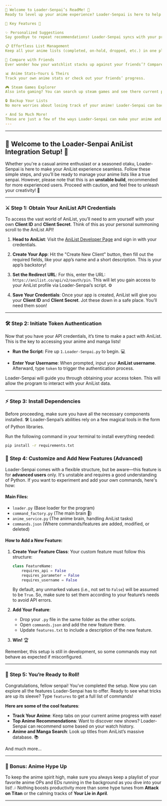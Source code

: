 ```yaml
---
🌟 Welcome to Loader-Senpai’s ReadMe! 🌟
Ready to level up your anime experience? Loader-Senpai is here to help you manage, track, and explore your anime lists with ease. Let’s dive into some of the awesome features!

🚀 Key Features 🚀

✨ Personalized Suggestions
Say goodbye to repeat recommendations! Loader-Senpai syncs with your profile to suggest only fresh anime picks—no more seeing shows you’ve already watched.

📋 Effortless List Management
Keep all your anime lists (completed, on-hold, dropped, etc.) in one place. No need to juggle different apps—everything’s right here!

👥 Compare with Friends
Ever wonder how your watchlist stacks up against your friends’? Compare lists to see what anime you’re missing out on, or find new recommendations to watch together.

📊 Anime Stats—Yours & Theirs
Track your own anime stats or check out your friends’ progress.

🎮 Steam Games Explorer
Also into gaming? You can search up steam games and see there current player count.

🔒 Backup Your Lists
No more worries about losing track of your anime! Loader-Senpai can back up your lists, so you always have a safe copy.

⚡ And So Much More!
These are just a few of the ways Loader-Senpai can make your anime and gaming adventures even better. Dive in and explore all it has to offer!
---
```


---

## 🌸 **Welcome to the Loader-Senpai AniList Integration Setup!** 🌸

Whether you're a casual anime enthusiast or a seasoned otaku, Loader-Senpai is here to make your AniList experience seamless. Follow these simple steps, and you’ll be ready to manage your anime lists like a true senpai. However, please note that this is an **unstable build**, recommended for more experienced users. Proceed with caution, and feel free to unleash your creativity! 🎨

---

### ⚔️ **Step 1: Obtain Your AniList API Credentials**

To access the vast world of AniList, you’ll need to arm yourself with your own **Client ID** and **Client Secret**. Think of this as your personal summoning scroll to the AniList API!

1. **Head to AniList**: Visit the [AniList Developer Page](https://anilist.co/settings/developer) and sign in with your credentials.
   
2. **Create Your App**: Hit the "Create New Client" button, then fill out the required fields, like your app’s name and a short description. This is your app’s backstory!

3. **Set the Redirect URL**: For this, enter the URL: `https://anilist.co/api/v2/oauth/pin`. This will let you gain access to your AniList profile via Loader-Senpai’s script. ⚙️

4. **Save Your Credentials**: Once your app is created, AniList will give you your **Client ID** and **Client Secret**. Jot these down in a safe place. You’ll need them soon!

---

### 🛠️ **Step 2: Initiate Token Authentication**

Now that you have your API credentials, it’s time to make a pact with AniList. This is the key to accessing your anime and manga lists!

- **Run the Script**: Fire up `1.Loader-Senpai.py` to begin. 💻
  
- **Enter Your Username**: When prompted, input your **AniList username**. Afterward, type `token` to trigger the authentication process.

Loader-Senpai will guide you through obtaining your access token. This will allow the program to interact with your AniList data.

---

### ⚡ **Step 3: Install Dependencies**

Before proceeding, make sure you have all the necessary components installed. 🛠️ Loader-Senpai’s abilities rely on a few magical tools in the form of Python libraries.

Run the following command in your terminal to install everything needed:

```bash
pip install -r requirements.txt
```



### 🧠 **Step 4: Customize and Add New Features (Advanced)**

Loader-Senpai comes with a flexible structure, but be aware—this feature is for **advanced users** only. It's unstable and requires a good understanding of Python. If you want to experiment and add your own commands, here's how:

#### **Main Files**:
- `loader.py` (Base loader for the program)
- `command_factory.py` (The main brain 🧠)
- `anime_service.py` (The anime brain, handling AniList tasks)
- `commands.json` (Where commands/features are added, modified, or deleted)

#### **How to Add a New Feature**:
1. **Create Your Feature Class**: Your custom feature must follow this structure:
   ```python
   class FeatureName:
       requires_api = False
       requires_parameter = False
       requires_username = False
   ```
   By default, any unmarked values (i.e., not set to `False`) will be assumed to be `True`. So, make sure to set them according to your feature’s needs to avoid API errors. 

2. **Add Your Feature**:
   - Drop your `.py` file in the same folder as the other scripts.
   - Open `commands.json` and add the new feature there.
   - Update `features.txt` to include a description of the new feature.
   
3. **Win!** 🏆

Remember, this setup is still in development, so some commands may not behave as expected if misconfigured.

---

### 🎌 **Step 5: You’re Ready to Roll!**

Congratulations, fellow senpai! You’ve completed the setup. Now you can explore all the features Loader-Senpai has to offer. Ready to see what tricks are up its sleeve? Type `features` to get a full list of commands!

**Here are some of the cool features**:

- **Track Your Anime**: Keep tabs on your current anime progress with ease!
- **Top Anime Recommendations**: Want to discover new shows? Loader-Senpai can recommend some based on your watch history.
- **Anime and Manga Search**: Look up titles from AniList’s massive database. 📚

And much more...

---

### 🎥 **Bonus: Anime Hype Up**

To keep the anime spirit high, make sure you always keep a playlist of your favorite anime OPs and EDs running in the background as you dive into your list! 🎶 Nothing boosts productivity more than some hype tunes from **Attack on Titan** or the calming tracks of **Your Lie in April**.

---